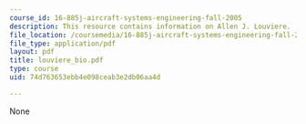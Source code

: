 ```yaml
---
course_id: 16-885j-aircraft-systems-engineering-fall-2005
description: This resource contains information on Allen J. Louviere.
file_location: /coursemedia/16-885j-aircraft-systems-engineering-fall-2005/74d763653ebb4e098ceab3e2db06aa4d_louviere_bio.pdf
file_type: application/pdf
layout: pdf
title: louviere_bio.pdf
type: course
uid: 74d763653ebb4e098ceab3e2db06aa4d

---
```

None